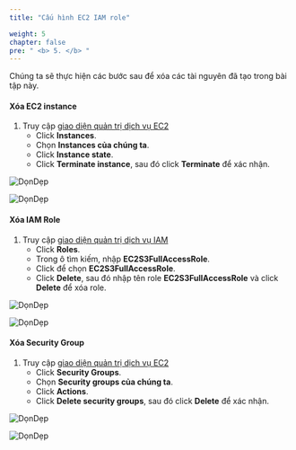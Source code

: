 ```yaml
---
title: "Cấu hình EC2 IAM role"

weight: 5
chapter: false
pre: " <b> 5. </b> "
---
```


Chúng ta sẽ thực hiện các bước sau để xóa các tài nguyên đã tạo trong bài tập này.

#### Xóa EC2 instance

1. Truy cập [giao diện quản trị dịch vụ EC2](https://console.aws.amazon.com/ec2/v2/home)
   - Click **Instances**.
   - Chọn **Instances của chúng ta**.
   - Click **Instance state**.
   - Click **Terminate instance**, sau đó click **Terminate** để xác nhận.

![DọnDẹp](/images/5.clean/001-clean.png)

![DọnDẹp](/images/5.clean/002-clean.png)

#### Xóa IAM Role

1. Truy cập [giao diện quản trị dịch vụ IAM](https://console.aws.amazon.com/iamv2/home#/home)
   - Click **Roles**.
   - Trong ô tìm kiếm, nhập **EC2S3FullAccessRole**.
   - Click để chọn **EC2S3FullAccessRole**.
   - Click **Delete**, sau đó nhập tên role **EC2S3FullAccessRole** và click **Delete** để xóa role.

![DọnDẹp](/images/5.clean/003-clean.png)

![DọnDẹp](/images/5.clean/004-clean.png)

#### Xóa Security Group

1. Truy cập [giao diện quản trị dịch vụ EC2](https://console.aws.amazon.com/ec2/v2/home)
   - Click **Security Groups**.
   - Chọn **Security groups của chúng ta**.
   - Click **Actions**.
   - Click **Delete security groups**, sau đó click **Delete** để xác nhận.

![DọnDẹp](/images/5.clean/005-clean.png)

![DọnDẹp](/images/5.clean/006-clean.png)